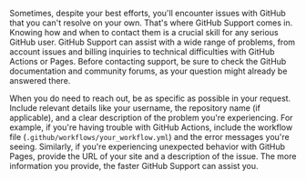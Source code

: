 Sometimes, despite your best efforts, you'll encounter issues with GitHub that you can't resolve on your own. That's where GitHub Support comes in. Knowing how and when to contact them is a crucial skill for any serious GitHub user. GitHub Support can assist with a wide range of problems, from account issues and billing inquiries to technical difficulties with GitHub Actions or Pages. Before contacting support, be sure to check the GitHub documentation and community forums, as your question might already be answered there.

When you do need to reach out, be as specific as possible in your request. Include relevant details like your username, the repository name (if applicable), and a clear description of the problem you're experiencing. For example, if you're having trouble with GitHub Actions, include the workflow file (`.github/workflows/your_workflow.yml`) and the error messages you're seeing. Similarly, if you're experiencing unexpected behavior with GitHub Pages, provide the URL of your site and a description of the issue. The more information you provide, the faster GitHub Support can assist you.